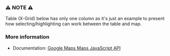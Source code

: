 ### ⚠ NOTE ⚠

Table (X-Grid) below has only one column as it's just an example to present how selecting/highlighting can work between the table and map.

### More information

- Documentation: <a href="https://developers.google.com/maps/documentation/javascript/overview" target="_blank">Google Maps
  Maps JavaScript API</a>
